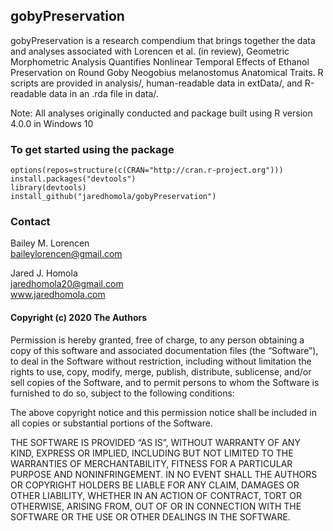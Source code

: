 gobyPreservation
----------------

gobyPreservation is a research compendium that brings together the data
and analyses associated with Lorencen et al. (in review), Geometric
Morphometric Analysis Quantifies Nonlinear Temporal Effects of Ethanol
Preservation on Round Goby Neogobius melanostomus Anatomical Traits. R
scripts are provided in analysis/, human-readable data in extData/, and
R-readable data in an .rda file in data/.

Note: All analyses originally conducted and package built using R
version 4.0.0 in Windows 10

### To get started using the package

    options(repos=structure(c(CRAN="http://cran.r-project.org")))
    install.packages("devtools")
    library(devtools)
    install_github("jaredhomola/gobyPreservation")

### Contact

Bailey M. Lorencen  
<a href="mailto:baileylorencen@gmail.com" class="email">baileylorencen@gmail.com</a>

Jared J. Homola  
<a href="mailto:jaredhomola20@gmail.com" class="email">jaredhomola20@gmail.com</a>  
www.jaredhomola.com

#### Copyright (c) 2020 The Authors

Permission is hereby granted, free of charge, to any person obtaining a
copy of this software and associated documentation files (the
“Software”), to deal in the Software without restriction, including
without limitation the rights to use, copy, modify, merge, publish,
distribute, sublicense, and/or sell copies of the Software, and to
permit persons to whom the Software is furnished to do so, subject to
the following conditions:

The above copyright notice and this permission notice shall be included
in all copies or substantial portions of the Software.

THE SOFTWARE IS PROVIDED “AS IS”, WITHOUT WARRANTY OF ANY KIND, EXPRESS
OR IMPLIED, INCLUDING BUT NOT LIMITED TO THE WARRANTIES OF
MERCHANTABILITY, FITNESS FOR A PARTICULAR PURPOSE AND NONINFRINGEMENT.
IN NO EVENT SHALL THE AUTHORS OR COPYRIGHT HOLDERS BE LIABLE FOR ANY
CLAIM, DAMAGES OR OTHER LIABILITY, WHETHER IN AN ACTION OF CONTRACT,
TORT OR OTHERWISE, ARISING FROM, OUT OF OR IN CONNECTION WITH THE
SOFTWARE OR THE USE OR OTHER DEALINGS IN THE SOFTWARE.
